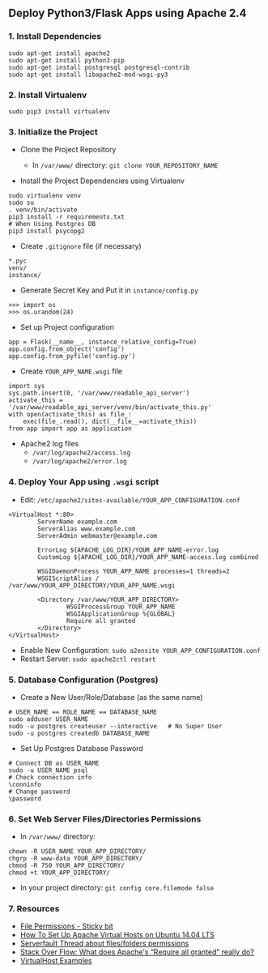 ## Deploy Python3/Flask Apps using Apache 2.4



### 1. Install Dependencies
```
sudo apt-get install apache2
sudo apt-get install python3-pip
sudo apt-get install postgresql postgresql-contrib
sudo apt-get install libapache2-mod-wsgi-py3
```



### 2. Install Virtualenv
```
sudo pip3 install virtualenv
```



### 3. Initialize the Project
* Clone the Project Repository
  - In `/var/www/` directory: `git clone YOUR_REPOSITORY_NAME`


* Install the Project Dependencies using Virtualenv
```
sudo virtualenv venv
sudo su
. venv/bin/activate
pip3 install -r requirements.txt
# When Using Postgres DB
pip3 install psycopg2
```

* Create `.gitignore` file (if necessary)
```
*.pyc
venv/
instance/
```

* Generate Secret Key and Put it in `instance/config.py`
```
>>> import os
>>> os.urandom(24)
```

* Set up Project configuration
```
app = Flask(__name__, instance_relative_config=True)
app.config.from_object('config')
app.config.from_pyfile('config.py')
```

* Create `YOUR_APP_NAME.wsgi` file
```
import sys  
sys.path.insert(0, '/var/www/readable_api_server')
activate_this = '/var/www/readable_api_server/venv/bin/activate_this.py'
with open(activate_this) as file_:
    exec(file_.read(), dict(__file__=activate_this))
from app import app as application
```

* Apache2 log files
  - `/var/log/apache2/access.log`
  - `/var/log/apache2/error.log`



### 4. Deploy Your App using `.wsgi` script
* Edit: `/etc/apache2/sites-available/YOUR_APP_CONFIGURATION.conf`
```
<VirtualHost *:80>
        ServerName example.com
        ServerAlias www.example.com
        ServerAdmin webmaster@example.com

        ErrorLog ${APACHE_LOG_DIR}/YOUR_APP_NAME-error.log
        CustomLog ${APACHE_LOG_DIR}/YOUR_APP_NAME-access.log combined

        WSGIDaemonProcess YOUR_APP_NAME processes=1 threads=2
        WSGIScriptAlias / /var/www/YOUR_APP_DIRECTORY/YOUR_APP_NAME.wsgi

        <Directory /var/www/YOUR_APP_DIRECTORY>
                WSGIProcessGroup YOUR_APP_NAME
                WSGIApplicationGroup %{GLOBAL}
                Require all granted
        </Directory>
</VirtualHost>
```
* Enable New Configuration: `sudo a2ensite YOUR_APP_CONFIGURATION.conf`
* Restart Server: `sudo apache2ctl restart`



### 5. Database Configuration (Postgres)
* Create a New User/Role/Database (as the same name)
```
# USER_NAME == ROLE_NAME == DATABASE_NAME
sudo adduser USER_NAME
sudo -u postgres createuser --interactive   # No Super User
sudo -u postgres createdb DATABASE_NAME
```

* Set Up Postgres Database Password
```
# Connect DB as USER_NAME
sudo -u USER_NAME psql
# Check connection info
\conninfo
# Change password
\password
```



### 6. Set Web Server Files/Directories Permissions
* In `/var/www/` directory:
```
chown -R USER_NAME YOUR_APP_DIRECTORY/
chgrp -R www-data YOUR_APP_DIRECTORY/
chmod -R 750 YOUR_APP_DIRECTORY/
chmod +t YOUR_APP_DIRECTORY/
```

* In your project directory: `git config core.filemode false`



### 7. Resources
- [File Permissions - Sticky bit ](https://help.ubuntu.com/community/FilePermissions#Sticky_Bit)
- [How To Set Up Apache Virtual Hosts on Ubuntu 14.04 LTS](https://www.digitalocean.com/community/tutorials/how-to-set-up-apache-virtual-hosts-on-ubuntu-14-04-lts)
- [Serverfault Thread about files/folders permissions ](https://serverfault.com/questions/357108/what-permissions-should-my-website-files-folders-have-on-a-linux-webserver)
- [Stack Over Flow: What does Apache's “Require all granted” really do?](https://serverfault.com/questions/549517/what-does-apaches-require-all-granted-really-do)
- [VirtualHost Examples](https://httpd.apache.org/docs/2.4/vhosts/examples.html)
